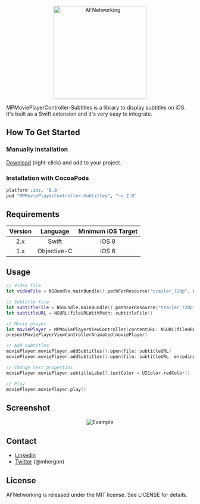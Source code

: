 <p align="center" >
<img src="https://raw.github.com/mhergon/MPMoviePlayerController-Subtitles/master/Others/logo.png" alt="AFNetworking" title="Logo" width=250>
</p>

MPMoviePlayerController-Subtitles is a library to display subtitles on iOS. It's built as a Swift extension and it's very easy to integrate.

## How To Get Started

### Manually installation

[Download](https://github.com/mhergon/MPMoviePlayerController-Subtitles/raw/master/MPMoviePlayerController-Subtitles.swift) (right-click) and add to your project.

### Installation with CocoaPods

```ruby
platform :ios, '8.0'
pod "MPMoviePlayerController-Subtitles", "~> 2.0"
```

## Requirements

| Version | Language  | Minimum iOS Target  |
|:--------------------:|:---------------------------:|:---------------------------:|
|          2.x         |            Swift            |            iOS 8            |
|          1.x         |            Objective-C            |            iOS 6            |


## Usage

```swift
// Video file
let videoFile = NSBundle.mainBundle().pathForResource("trailer_720p", ofType: "mov")

// Subtitle file
let subtitleFile = NSBundle.mainBundle().pathForResource("trailer_720p", ofType: "srt")
let subtitleURL = NSURL(fileURLWithPath: subtitleFile!)

// Movie player
let moviePlayer = MPMoviePlayerViewController(contentURL: NSURL(fileURLWithPath: videoFile!))
presentMoviePlayerViewControllerAnimated(moviePlayer)

// Add subtitles
moviePlayer.moviePlayer.addSubtitles().open(file: subtitleURL)
moviePlayer.moviePlayer.addSubtitles().open(file: subtitleURL, encoding: NSUTF8StringEncoding)

// Change text properties
moviePlayer.moviePlayer.subtitleLabel?.textColor = UIColor.redColor()

// Play
moviePlayer.moviePlayer.play()
```

## Screenshot
<p align="center" >
<img src="https://raw.github.com/mhergon/MPMoviePlayerController-Subtitles/master/Others/screenshot.png" alt="Example" title="AFNetworking">
</p>

## Contact

- [Linkedin][2]
- [Twitter][3] (@mhergon)

[2]: https://es.linkedin.com/in/marchervera
[3]: http://twitter.com/mhergon "Marc Hervera"

## License

AFNetworking is released under the MIT license. See LICENSE for details.
